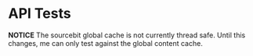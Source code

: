 

# API Tests

**NOTICE** The sourcebit global cache is not currently thread safe. Until
this changes, me can only test against the global content cache.
